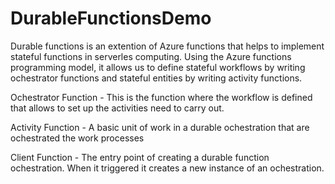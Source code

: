 # DurableFunctionsDemo

Durable functions is an extention of Azure functions that helps to implement stateful functions in serverles computing. Using the Azure functions programming model, it allows us to define stateful workflows by writing ochestrator functions and stateful entities by writing activity functions.

Ochestrator Function - This is the function where the workflow is defined that allows to set up the activities need to carry out. 

Activity Function - A basic unit of work in a durable ochestration that are ochestrated the work processes 

Client Function - The entry point of creating a durable function ochestration. When it triggered it creates a new instance of an ochestration. 
